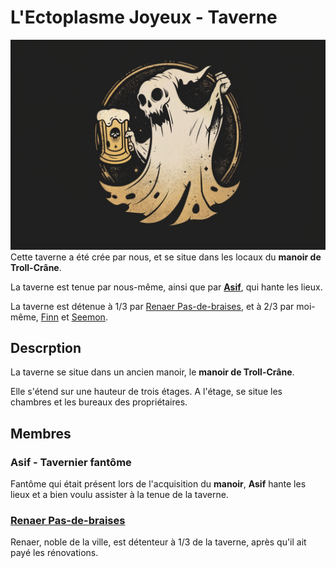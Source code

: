 # L'Ectoplasme Joyeux - Taverne
![Ectoplasme Joyeux](../../_images/logo_ectoplasme.png)
Cette taverne a été crée par nous, et se situe dans les locaux du **manoir de Troll-Crâne**.

La taverne est tenue par nous-même, ainsi que par [**Asif**](#asif---tavernier), qui hante les lieux.

La taverne est détenue à 1/3 par [Renaer Pas-de-braises](../PERSONNAGES/Renaer-Pas-de-Braises.md), et à 2/3 par moi-même, [Finn](../PERSONNAGES/Finn.md) et [Seemon](../PERSONNAGES/Seemon.md).

## Descrption
La taverne se situe dans un ancien manoir, le **manoir de Troll-Crâne**.

Elle s'étend sur une hauteur de trois étages. A l'étage, se situe les chambres et les bureaux des propriétaires.

## Membres

### Asif - Tavernier fantôme
Fantôme qui était présent lors de l'acquisition du **manoir**, **Asif** hante les lieux et a bien voulu assister à la tenue de la taverne.

### [Renaer Pas-de-braises](../PERSONNAGES/Renaer-Pas-de-Braises.md)
Renaer, noble de la ville, est détenteur à 1/3 de la taverne, après qu'il ait payé les rénovations.